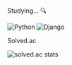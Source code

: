 
Studying... :mag:
 
![Python](https://img.shields.io/badge/Python-3776AB?style=for-the-badge&logo=python&logoColor=white)
![Django](https://img.shields.io/badge/Django-092E20?style=for-the-badge&logo=django&logoColor=white)


 Solved.ac
 
 
 ![solved.ac stats](https://github-readme-solvedac.hyp3rflow.vercel.app/api/?handle=xpsxm468)

